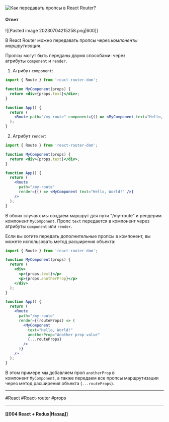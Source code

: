 ![Как передавать пропсы в React Router?](https://youtu.be/GZUy2i6QN7o?t=841)

#### Ответ

![[Pasted image 20230704215258.png|600]]

В React Router можно передавать пропсы через *компоненты маршрутизации*.

Пропсы могут быть переданы двумя способами: через атрибуты `component` и `render`.

1. Атрибут `component`:

```jsx
import { Route } from 'react-router-dom';

function MyComponent(props) {
  return <div>{props.text}</div>;
}

function App() {
  return (
    <Route path="/my-route" component={() => <MyComponent text="Hello, World!" />} />
  );
}
```

2. Атрибут `render`:

```jsx
import { Route } from 'react-router-dom';

function MyComponent(props) {
  return <div>{props.text}</div>;
}

function App() {
  return (
    <Route 
      path="/my-route" 
      render={() => <MyComponent text="Hello, World!" />} 
    />
  );
}
```

В обоих случаях мы создаем маршрут для пути "/my-route" и рендерим компонент `MyComponent`. Пропс `text` передается в компонент через атрибуты `component` или `render`.

Если вы хотите передать дополнительные пропсы в компонент, вы можете использовать метод расширения объекта:

```jsx
import { Route } from 'react-router-dom';

function MyComponent(props) {
  return (
    <div>
      <p>{props.text}</p>
      <p>{props.anotherProp}</p>
    </div>
  );
}

function App() {
  return (
    <Route 
      path="/my-route" 
      render={(routeProps) => (
        <MyComponent 
          text="Hello, World!" 
          anotherProp="Another prop value" 
          {...routeProps} 
        />
      )} 
    />
  );
}
```

В этом примере мы добавляем проп `anotherProp` в компонент `MyComponent`, а также передаем все пропсы маршрутизации через метод расширения объекта (`...routeProps`).

____
#React #React-router #props

____

#### [[004 React + Redux|Назад]]